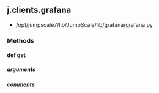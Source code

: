 ## j.clients.grafana

- /opt/jumpscale7/lib/JumpScale/lib/grafana/grafana.py

### Methods

#### def get 
##### arguments

##### comments

```

```

